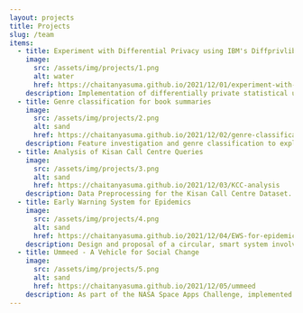 ```yaml
---
layout: projects
title: Projects
slug: /team
items:
  - title: Experiment with Differential Privacy using IBM's Diffprivlib
    image:
      src: /assets/img/projects/1.png
      alt: water
      href: https://chaitanyasuma.github.io/2021/12/01/experiment-with-dp
    description: Implementation of differentially private statistical utilities and data visualisation tools. Exploring the impact of differential privacy on machine learning / numerical computational accuracy.
  - title: Genre classification for book summaries
    image:
      src: /assets/img/projects/2.png
      alt: sand
      href: https://chaitanyasuma.github.io/2021/12/02/genre-classification
    description: Feature investigation and genre classification to explore the differences between summaries and text documents using a simple linguistic approach
  - title: Analysis of Kisan Call Centre Queries
    image:
      src: /assets/img/projects/3.png
      alt: sand
      href: https://chaitanyasuma.github.io/2021/12/03/KCC-analysis
    description: Data Preprocessing for the Kisan Call Centre Dataset. Implementation of a Document Similarity (TF-IDF) model for automatic selection of QueryType from QueryText in the dataset to minimise manual entry errors
  - title: Early Warning System for Epidemics
    image:
      src: /assets/img/projects/4.png
      alt: sand
      href: https://chaitanyasuma.github.io/2021/12/04/EWS-for-epidemics
    description: Design and proposal of a circular, smart system involving participation of the government, health services and citizens, via a mobile application, with the analysis of the collected data being performed in a hierarchical manner in cloud storage
  - title: Ummeed - A Vehicle for Social Change
    image:
      src: /assets/img/projects/5.png
      alt: sand
      href: https://chaitanyasuma.github.io/2021/12/05/ummeed
    description: As part of the NASA Space Apps Challenge, implemented a web-based application to register humanitarian crises information and spread awareness about them
---
```

<br />
<br />
